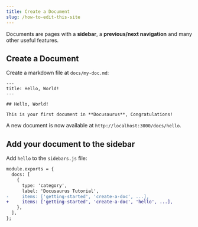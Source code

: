 ```yaml
---
title: Create a Document
slug: /how-to-edit-this-site
---
```


Documents are pages with a **sidebar**, a **previous/next navigation** and many other useful features.

## Create a Document

Create a markdown file at `docs/my-doc.md`:

```mdx title="docs/hello.md"
---
title: Hello, World!
---

## Hello, World!

This is your first document in **Docusaurus**, Congratulations!
```

A new document is now available at `http://localhost:3000/docs/hello`.

## Add your document to the sidebar

Add `hello` to the `sidebars.js` file:

```diff title="sidebars.js"
module.exports = {
  docs: [
    {
      type: 'category',
      label: 'Docusaurus Tutorial',
-     items: ['getting-started', 'create-a-doc', ...],
+     items: ['getting-started', 'create-a-doc', 'hello', ...],
    },
  ],
};
```
